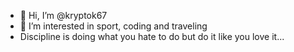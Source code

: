 - 👋 Hi, I’m @kryptok67
- 👀 I’m interested in sport, coding and traveling 
- Discipline is doing what you hate to do but do it like you love it...

<!---
kryptok67/kryptok67 is a ✨ special ✨ repository because its `README.md` (this file) appears on your GitHub profile.
You can click the Preview link to take a look at your changes.
--->
